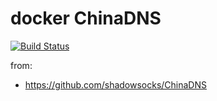 # docker ChinaDNS

[![Build Status](https://travis-ci.com/xyzrlee/docker-chinadns.svg?branch=master)](https://travis-ci.com/xyzrlee/docker-chinadns)

from:
- https://github.com/shadowsocks/ChinaDNS
